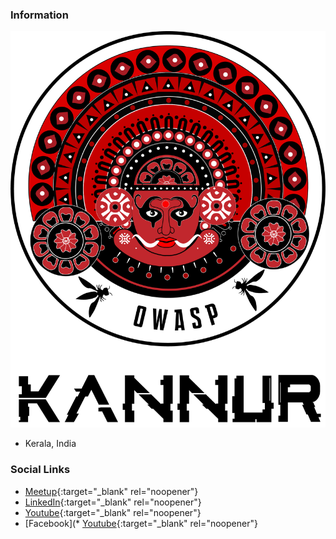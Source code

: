 ### Information

![OWASP Kannur Chapter](assets/images/logo.png "OWASP Kannur Chapter")
* Kerala, India

### Social Links
* [Meetup](https://www.meetup.com/owasp-kannur/){:target="_blank" rel="noopener"}
* [LinkedIn](https://www.linkedin.com/company/owasp-kannur){:target="_blank" rel="noopener"}
* [Youtube](https://www.youtube.com/channel/UC7f_G_Rrhyejigmm-7pwLcw/featured){:target="_blank" rel="noopener"}
* [Facebook](* [Youtube](https://www.facebook.com/owaspkannur){:target="_blank" rel="noopener"}
